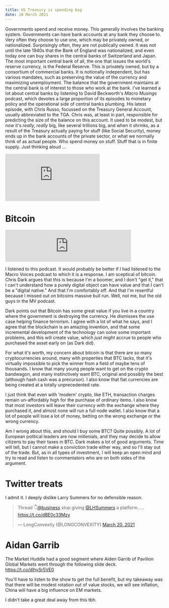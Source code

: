 ```yaml
---
title: US Treasury is spending big
date: 20 March 2021
---
```


Governments spend and receive money. 
This generally involves the banking system.
Governments can have bank accounts at any bank they choose to.
Very often they choose to use one, which may be privately owned, or nationalized.
Surprisingly often, they are not publically owned.
It was not until the late 1940s that the Bank of England was nationalized, and even today one can buy shares in the central banks of Switzerland and Japan.
The most important central bank of all, the one that issues the world's reserve currency, is the Federal Reserve.
This is privately owned, but by a consortium of commercial banks.
It is notionally independent, but has various mandates, such as preserving the value of the currency and maximizing unemployment. 
The balance that the government maintains at the central bank is of interest to those who work at the bank.
I've learned a lot about central banks by listening to David Beckworth's _Macro Musings_ podcast, which devotes a large proportion of its episodes to monetary policy and the operational side of central banks plumbing. His latest episode, with Chris Russo, focussed on the Treasury General Account, usually abbreviated to the TGA. Chris was, at least in part, responsible for predicting the size of the balance on this account. It used to be modest, but now it's _really, really_ big, like several trillions big, and when it shrinks, as a result of the Treasury actually paying for stuff (like Social Security), money ends up in the bank accounts of the private sector, or what we normally think of as actual people. Who spend money on stuff.  Stuff that is in finite supply. Just thinking aloud ...

<div class="embed-container"><iframe src="https://fred.stlouisfed.org/graph/graph-landing.php?g=Ccip&width=670&height=475" scrolling="no" frameborder="0" style="overflow:hidden;" allowTransparency="true" loading="lazy"></iframe></div><script src="https://fred.stlouisfed.org/graph/js/embed.js" type="text/javascript"></script>

# Bitcoin

<iframe src="https://anchor.fm/chris-dark/embed/episodes/48-Response-to-MacroVoices-255-Episode-on-Bitcoin-epbns4" height="102px" width="400px" frameborder="0" scrolling="no"></iframe>

I listened to this podcast. It would probably be better if I had listened to the Macro Voices podcast to which it is a response.
I am sceptical of bitcoin. Chris Dark argues that this is because I'm a boomer, and I don't "get it," that I can't understand how a purely digital object can have value and that I can't be a "digital native." 
And that I'm comfortably off. And that I'm resentful because I missed out on bitcoins massive bull run.
Well, not me, but the old guys in the MV podcast.

Dark points out that Bitcoin has some great value if you live in a country where the government is destroying the currency. He dismisses the use case helping finance terrorism.  I agree with a lot of what he says, and I agree that the blockchain is an amazing invention, and that some incremental development of the technology can solve some important problems, and this will create value, which *just might* accrue to people who purchased the asset early on (as Dark did). 

For what it's worth, my concern about bitcoin is that there are so many cryptocurrencies around, many with properties that BTC lacks, that it's virtually impossible to pick the winner from a field of maybe tens of thousands.
I know that many young people want to get on the crypto bandwagon, and many instinctively want BTC, original and possibly the best (although hash cash was a precursor). I also know that fiat currencies are being created at a totally unprecedented rate. 

I just think that even with 'modern' crypto, like ETH, transaction charges remain un-affordably high for the purchase of ordinary items. I also know that most investors will leave their currency with the exchange where they purchased it, and almost none will run a full node wallet. I also know that a lot of people will lose a lot of money, betting on the wrong exchange or the wrong currency.

Am I wrong about this, and should I buy some BTC? Quite possibly. A lot of European political leaders are now millenials, and they may decide to allow citizens to pay their taxes in BTC. 
Dark makes a lot of good arguments.
Time will tell, but I cannot make a conviction trade either way, and so I'll stay out of the trade.
But, as in all types of investment, I will keep an open mind and try to read and listen to commentators who are on both sides of the argument. 

# Twitter treats

I admit it. I deeply dislike Larry Summers for no defensible reason.

<blockquote class="twitter-tweet"><p lang="en" dir="ltr">Thread 👇<a href="https://twitter.com/business?ref_src=twsrc%5Etfw">@business</a> stop giving <a href="https://twitter.com/LHSummers?ref_src=twsrc%5Etfw">@LHSummers</a> a platform..... <a href="https://t.co/dBE0c33Mzy">https://t.co/dBE0c33Mzy</a></p>&mdash; LongConvexity (@LONGCONVEXITY) <a href="https://twitter.com/LONGCONVEXITY/status/1373351352546557953?ref_src=twsrc%5Etfw">March 20, 2021</a></blockquote> <script async src="https://platform.twitter.com/widgets.js" charset="utf-8"></script> 

# Aidan Garrib 

The Market Huddle had a good segment where Aiden Garrib of Pavilion Global Markets went through the following slide deck.
https://t.co/dlhySr5VE0

You'll have to listen to the show to get the full benefit, but my takeaway was that there will be modest rotation out of value stocks, we will see inflation, China will have a big influence on EM markets.

I didn't take a great deal away from this tbh.

